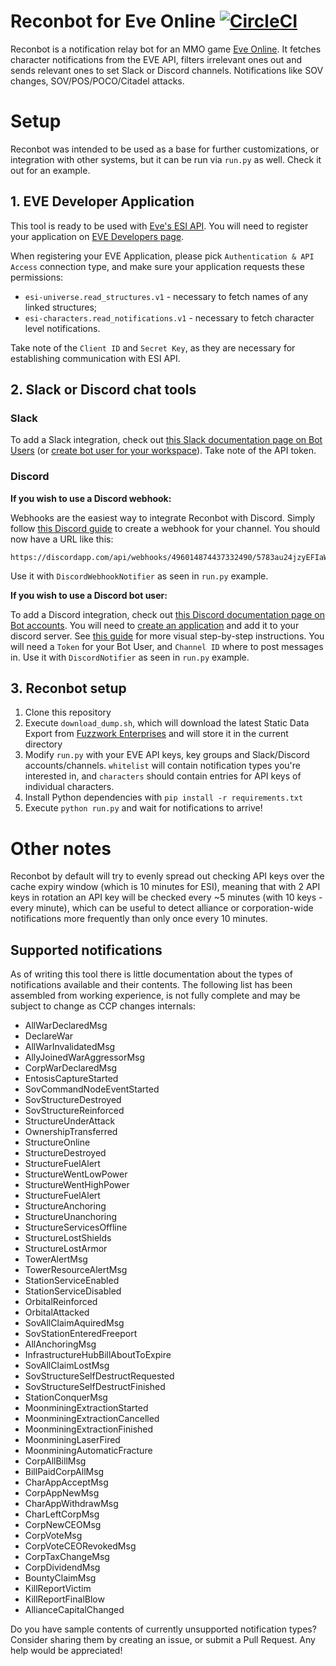 Reconbot for Eve Online [![CircleCI](https://circleci.com/gh/flakas/reconbot.svg?style=svg)](https://circleci.com/gh/flakas/reconbot)
=======================

Reconbot is a notification relay bot for an MMO game [Eve Online](http://secure.eveonline.com/signup/?invc=905e73a0-eb57-49ab-8fe5-9759c2ba5e99&action=buddy).
It fetches character notifications from the EVE API, filters irrelevant ones out and sends relevant ones to set Slack or Discord channels.
Notifications like SOV changes, SOV/POS/POCO/Citadel attacks.

# Setup

Reconbot was intended to be used as a base for further customizations, or integration with other systems, but it can be run via `run.py` as well. Check it out for an example.

## 1. EVE Developer Application

This tool is ready to be used with [Eve's ESI API](https://esi.tech.ccp.is/). You will need to register your application on [EVE Developers page](https://developers.eveonline.com/applications).

When registering your EVE Application, please pick `Authentication & API Access` connection type, and make sure your application requests these permissions:

- `esi-universe.read_structures.v1` - necessary to fetch names of any linked structures;
- `esi-characters.read_notifications.v1` - necessary to fetch character level notifications.

Take note of the `Client ID` and `Secret Key`, as they are necessary for establishing communication with ESI API.

## 2. Slack or Discord chat tools

### Slack

To add a Slack integration, check out [this Slack documentation page on Bot Users](https://api.slack.com/bot-users) (or [create bot user for your workspace](https://my.slack.com/services/new/bot)). Take note of the API token.

### Discord

__If you wish to use a Discord webhook:__

Webhooks are the easiest way to integrate Reconbot with Discord. Simply follow [this Discord guide](https://support.discordapp.com/hc/en-us/articles/228383668-Intro-to-Webhooks) to create a webhook for your channel.
You should now have a URL like this:
```
https://discordapp.com/api/webhooks/496014874437332490/5783au24jzyEFIaWnfTvJn0gFzh5REEEE3ee3e3eNKeFee3We2cIe_6e7e36ugUj5zEm
```
Use it with `DiscordWebhookNotifier` as seen in `run.py` example.

__If you wish to use a Discord bot user:__

To add a Discord integration, check out [this Discord documentation page on Bot accounts](https://discordapp.com/developers/docs/topics/oauth2#bots).
You will need to [create an application](https://discordapp.com/developers/applications/me#top) and add it to your discord server.
See [this guide](https://github.com/Chikachi/DiscordIntegration/wiki/How-to-get-a-token-and-channel-ID-for-Discord) for more visual step-by-step instructions.
You will need a `Token` for your Bot User, and `Channel ID` where to post messages in.
Use it with `DiscordNotifier` as seen in `run.py` example.

## 3. Reconbot setup

1. Clone this repository
2. Execute `download_dump.sh`, which will download the latest Static Data Export from [Fuzzwork Enterprises](https://www.fuzzwork.co.uk/) and will store it in the current directory
3. Modify `run.py` with your EVE API keys, key groups and Slack/Discord accounts/channels.
  `whitelist` will contain notification types you're interested in, and `characters` should contain entries for API keys of individual characters.
4. Install Python dependencies with `pip install -r requirements.txt`
5. Execute `python run.py` and wait for notifications to arrive!

# Other notes

Reconbot by default will try to evenly spread out checking API keys over the cache expiry window (which is 10 minutes for ESI), meaning that with 2 API keys in rotation an API key will be checked every ~5 minutes (with 10 keys - every minute), which can be useful to detect alliance or corporation-wide notifications more frequently than only once every 10 minutes.

## Supported notifications

As of writing this tool there is little documentation about the types of notifications available and their contents. The following list has been assembled from working experience, is not fully complete and may be subject to change as CCP changes internals:

- AllWarDeclaredMsg
- DeclareWar
- AllWarInvalidatedMsg
- AllyJoinedWarAggressorMsg
- CorpWarDeclaredMsg
- EntosisCaptureStarted
- SovCommandNodeEventStarted
- SovStructureDestroyed
- SovStructureReinforced
- StructureUnderAttack
- OwnershipTransferred
- StructureOnline
- StructureDestroyed
- StructureFuelAlert
- StructureWentLowPower
- StructureWentHighPower
- StructureFuelAlert
- StructureAnchoring
- StructureUnanchoring
- StructureServicesOffline
- StructureLostShields
- StructureLostArmor
- TowerAlertMsg
- TowerResourceAlertMsg
- StationServiceEnabled
- StationServiceDisabled
- OrbitalReinforced
- OrbitalAttacked
- SovAllClaimAquiredMsg
- SovStationEnteredFreeport
- AllAnchoringMsg
- InfrastructureHubBillAboutToExpire
- SovAllClaimLostMsg
- SovStructureSelfDestructRequested
- SovStructureSelfDestructFinished
- StationConquerMsg
- MoonminingExtractionStarted
- MoonminingExtractionCancelled
- MoonminingExtractionFinished
- MoonminingLaserFired
- MoonminingAutomaticFracture
- CorpAllBillMsg
- BillPaidCorpAllMsg
- CharAppAcceptMsg
- CorpAppNewMsg
- CharAppWithdrawMsg
- CharLeftCorpMsg
- CorpNewCEOMsg
- CorpVoteMsg
- CorpVoteCEORevokedMsg
- CorpTaxChangeMsg
- CorpDividendMsg
- BountyClaimMsg
- KillReportVictim
- KillReportFinalBlow
- AllianceCapitalChanged

Do you have sample contents of currently unsupported notification types? Consider sharing them by creating an issue, or submit a Pull Request. Any help would be appreciated!
